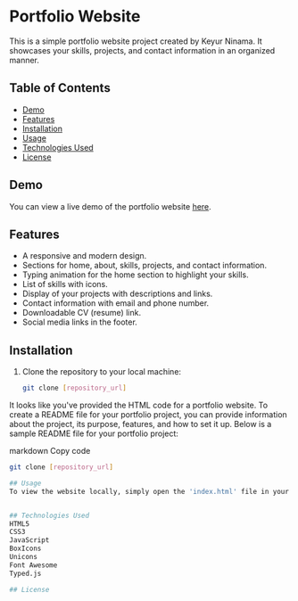 # Portfolio Website

This is a simple portfolio website project created by Keyur Ninama. It showcases your skills, projects, and contact information in an organized manner.

## Table of Contents
- [Demo](#demo)
- [Features](#features)
- [Installation](#installation)
- [Usage](#usage)
- [Technologies Used](#technologies-used)
- [License](#license)

## Demo

You can view a live demo of the portfolio website [here](#).

## Features

- A responsive and modern design.
- Sections for home, about, skills, projects, and contact information.
- Typing animation for the home section to highlight your skills.
- List of skills with icons.
- Display of your projects with descriptions and links.
- Contact information with email and phone number.
- Downloadable CV (resume) link.
- Social media links in the footer.

## Installation

1. Clone the repository to your local machine:

   ```bash
   git clone [repository_url]

It looks like you've provided the HTML code for a portfolio website. To create a README file for your portfolio project, you can provide information about the project, its purpose, features, and how to set it up. Below is a sample README file for your portfolio project:

markdown
Copy code

   ```bash
   git clone [repository_url]

## Usage
To view the website locally, simply open the 'index.html' file in your web browser.


## Technologies Used
HTML5
CSS3
JavaScript
BoxIcons
Unicons
Font Awesome
Typed.js

## License

